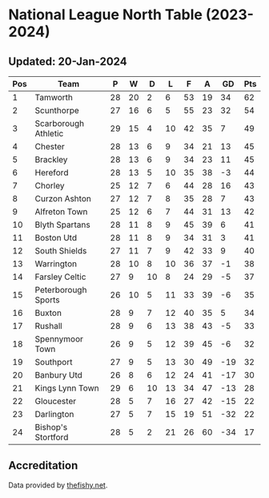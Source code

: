 # National League North Table (2023-2024)
## Updated: 20-Jan-2024

| Pos | Team | P | W | D | L | F | A | GD | Pts |
| --- | --- | --- | --- | --- | --- | --- | --- | --- | --- |
| 1 | Tamworth | 28 | 20 | 2 | 6 | 53 | 19 | 34 | 62 |
| 2 | Scunthorpe | 27 | 16 | 6 | 5 | 55 | 23 | 32 | 54 |
| 3 | Scarborough Athletic | 29 | 15 | 4 | 10 | 42 | 35 | 7 | 49 |
| 4 | Chester | 28 | 13 | 6 | 9 | 34 | 21 | 13 | 45 |
| 5 | Brackley | 28 | 13 | 6 | 9 | 34 | 23 | 11 | 45 |
| 6 | Hereford | 28 | 13 | 5 | 10 | 35 | 38 | -3 | 44 |
| 7 | Chorley | 25 | 12 | 7 | 6 | 44 | 28 | 16 | 43 |
| 8 | Curzon Ashton | 27 | 12 | 7 | 8 | 35 | 28 | 7 | 43 |
| 9 | Alfreton Town | 25 | 12 | 6 | 7 | 44 | 31 | 13 | 42 |
| 10 | Blyth Spartans | 28 | 11 | 8 | 9 | 45 | 39 | 6 | 41 |
| 11 | Boston Utd | 28 | 11 | 8 | 9 | 34 | 31 | 3 | 41 |
| 12 | South Shields | 27 | 11 | 7 | 9 | 42 | 33 | 9 | 40 |
| 13 | Warrington | 28 | 10 | 8 | 10 | 36 | 37 | -1 | 38 |
| 14 | Farsley Celtic | 27 | 9 | 10 | 8 | 24 | 29 | -5 | 37 |
| 15 | Peterborough Sports | 26 | 10 | 5 | 11 | 33 | 39 | -6 | 35 |
| 16 | Buxton | 28 | 9 | 7 | 12 | 40 | 35 | 5 | 34 |
| 17 | Rushall | 28 | 9 | 6 | 13 | 38 | 43 | -5 | 33 |
| 18 | Spennymoor Town | 26 | 9 | 5 | 12 | 39 | 45 | -6 | 32 |
| 19 | Southport | 27 | 9 | 5 | 13 | 30 | 49 | -19 | 32 |
| 20 | Banbury Utd | 26 | 8 | 6 | 12 | 24 | 41 | -17 | 30 |
| 21 | Kings Lynn Town | 29 | 6 | 10 | 13 | 34 | 47 | -13 | 28 |
| 22 | Gloucester | 28 | 5 | 7 | 16 | 27 | 42 | -15 | 22 |
| 23 | Darlington | 27 | 5 | 7 | 15 | 19 | 51 | -32 | 22 |
| 24 | Bishop's Stortford | 28 | 5 | 2 | 21 | 26 | 60 | -34 | 17 |

## Accreditation 

Data provided by [thefishy.net](https://www.thefishy.net/).